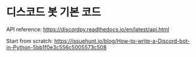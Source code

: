 # 디스코드 봇 기본 코드 #

API reference: https://discordpy.readthedocs.io/en/latest/api.html

Start from scratch: https://issuehunt.io/blog/How-to-write-a-Discord-bot-in-Python-5bb1f0e3c556c5005573c508
